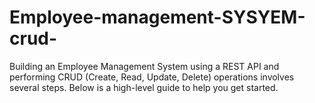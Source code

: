 # Employee-management-SYSYEM-crud-
Building an Employee Management System using a REST  API and performing CRUD (Create, Read, Update, Delete)  operations involves several steps. Below is a high-level  guide to help you get started.
